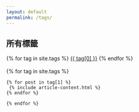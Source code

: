 ```yaml
---
layout: default
permalink: /tags/
---
```



<div class="container">
    <h2>所有標籤</h2>
</div>	
<div class=" container">
  <div>
    {% for tag in site.tags %}
    <a href="#{{ tag[0] | slugify }}" class="post-tag">{{ tag[0] }}</a>
    {% endfor %}
  </div>
  <br/>
  <div class="">
    {% for tag in site.tags %}	
	<div class="tag-item" id="tag-group-{{ tag[0] | slugify }}">
    <h3 id="{{ tag[0] | slugify }}">{{ tag[0] }}</h3>
	</div>	
    
    {% for post in tag[1] %}
     {% include article-content.html %}
    {% endfor %}
    
    {% endfor %}
  </div>
</div>

<style>
.tag-item{
display:none;
}

</style>

<script>

    
       window.onhashchange = function () {              
	
		let array = document.getElementsByClassName("tag-item")

		for (let i=0; i<array.length; i++) {
		array[i].style.display ='none';
		}			 
			  
		document.getElementById('tag-group-' + location.hash.replace('#','')).style.display = "block";
       }
         
    

</script>